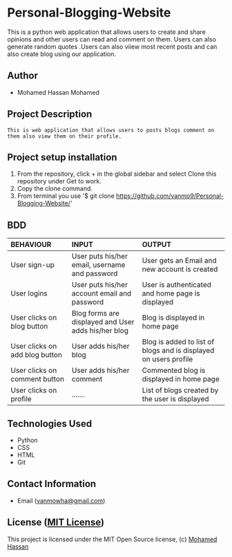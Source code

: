 # Personal-Blogging-Website

This is a python web application that allows users to create and share opinions and other users can read and comment on them. Users can also generate random quotes .Users can also viiew most recent posts and can also create blog using our application.

## Author 

*   Mohamed Hassan Mohamed

## Project Description

    This is web application that allows users to posts blogs comment on them also view them on their profile.
## Project setup  installation

1.  From the repository, click + in the global sidebar and select Clone this repository under Get to work.
2.  Copy the clone command.
3.  From terminal you use
    '$ git clone <https://github.com/vanmo9/Personal-Blogging-Website/>'


## BDD  

| BEHAVIOUR | INPUT | OUTPUT|
|:------------------|:--------|:-----------|
| User sign-up | User puts his/her email, username and password |  User gets an Email and new account is created |
| User logins | User puts his/her account email and password | User is authenticated and home page is displayed|
| User clicks on blog button | Blog forms are displayed and User adds his/her blog | Blog is displayed in home page| 
| User clicks on add blog button | User adds his/her blog | Blog is added to list of blogs and is displayed on users profile|
| User clicks on comment button | User adds his/her comment | Commented blog is displayed in home page| 
| User clicks on profile | ....... |  List of blogs created by the user is displayed|


## Technologies Used

* Python
* CSS
* HTML
* Git  


## Contact Information 

* Email (vanmowha@gmail.com)


## License ([MIT License]( ))
This project is licensed under the MIT Open Source license, (c) [Mohamed Hassan]( )